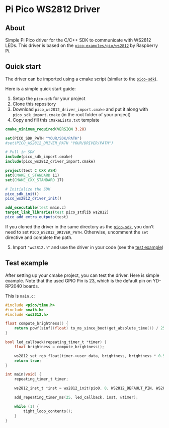 # Pi Pico WS2812 Driver

## About

Simple Pi Pico driver for the C/C++ SDK to communicate with WS2812 LEDs.
This driver is based on
the [`pico-examples/pio/ws2812`](https://github.com/raspberrypi/pico-examples/blob/master/pio/ws2812/) by Raspberry Pi.

## Quick start

The driver can be imported using a cmake script (similar to the [`pico-sdk`](https://github.com/raspberrypi/pico-sdk/)).

Here is a simple quick start guide:

1. Setup the `pico-sdk` for your project
2. Clone this repository
3. Download `pico_ws2812_driver_import.cmake` and put it along with `pico_sdk_import.cmake` (in the root folder of your
   project)
4. Copy and fill this `CMakeLists.txt` template

```cmake
cmake_minimum_required(VERSION 3.28)

set(PICO_SDK_PATH "YOUR/SDK/PATH")
#set(PICO_WS2812_DRIVER_PATH "YOUR/DRIVER/PATH")

# Pull in SDK
include(pico_sdk_import.cmake)
include(pico_ws2812_driver_import.cmake)

project(test C CXX ASM)
set(CMAKE_C_STANDARD 11)
set(CMAKE_CXX_STANDARD 17)

# Initialize the SDK
pico_sdk_init()
pico_ws2812_driver_init()

add_executable(test main.c)
target_link_libraries(test pico_stdlib ws2812)
pico_add_extra_outputs(test)
```

If you cloned the driver in the same directory as the [`pico-sdk`](https://github.com/raspberrypi/pico-sdk/), you don't
need to set `PICO_WS2812_DRIVER_PATH`. Otherwise, uncomment the `set` directive and complete the path.

5. Import `"ws2812.h"` and use the driver in your code (see the [test example](#test-example))

## Test example

After setting up your cmake project, you can test the driver. Here is simple example. Note that the used GPIO Pin is 23,
which is the default pin on YD-RP2040 boards.

This is `main.c`:

```c
#include <pico/time.h>
#include <math.h>
#include <ws2812.h>

float compute_brightness() {
    return powf(sinf((float) to_ms_since_boot(get_absolute_time()) / 2500.0f), 2.0f);
}

bool led_callback(repeating_timer_t *timer) {
    float brightness = compute_brightness();

    ws2812_set_rgb_float(timer->user_data, brightness, brightness * 0.5f, 0);
    return true;
}

int main(void) {
    repeating_timer_t timer;

    ws2812_inst_t *inst = ws2812_init(pio0, 0, WS2812_DEFAULT_PIN, WS2812_DEFAULT_BAUD_RATE, false);

    add_repeating_timer_ms(25, led_callback, inst, &timer);

    while (1) {
        tight_loop_contents();
    }
}
```